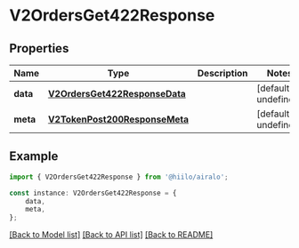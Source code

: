# V2OrdersGet422Response


## Properties

Name | Type | Description | Notes
------------ | ------------- | ------------- | -------------
**data** | [**V2OrdersGet422ResponseData**](V2OrdersGet422ResponseData.md) |  | [default to undefined]
**meta** | [**V2TokenPost200ResponseMeta**](V2TokenPost200ResponseMeta.md) |  | [default to undefined]

## Example

```typescript
import { V2OrdersGet422Response } from '@hiilo/airalo';

const instance: V2OrdersGet422Response = {
    data,
    meta,
};
```

[[Back to Model list]](../README.md#documentation-for-models) [[Back to API list]](../README.md#documentation-for-api-endpoints) [[Back to README]](../README.md)
